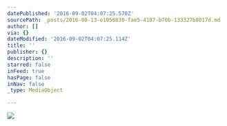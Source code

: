 ```yaml
---
datePublished: '2016-09-02T04:07:25.570Z'
sourcePath: _posts/2016-08-13-e1056830-fae5-4187-b70b-133327b8017d.md
author: []
via: {}
dateModified: '2016-09-02T04:07:25.114Z'
title: ''
publisher: {}
description: ''
starred: false
inFeed: true
hasPage: false
inNav: false
_type: MediaObject

---
```

![](https://the-grid-user-content.s3-us-west-2.amazonaws.com/b4fb4515-d3dc-40aa-a6e8-cfd5e137dfa6.jpg)